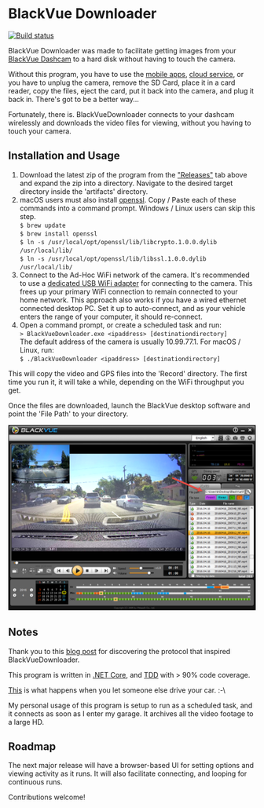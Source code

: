 # BlackVue Downloader

[![Build status](https://ci.appveyor.com/api/projects/status/o8fkjskdnt82nr7q/branch/master?svg=true)](https://ci.appveyor.com/project/morrisonbrett/blackvuedownloader/branch/master)

BlackVue Downloader was made to facilitate getting images from your [BlackVue Dashcam](http://www.blackvue.com/dr650gw-2ch/) to a hard disk without having to touch the camera.

Without this program, you have to use the [mobile apps](http://www.blackvue.com/support/downloads/), [cloud service](http://www.blackvue.com/blackvue-over-the-cloud/), or you have to unplug the camera, remove the SD Card, place it in a card reader, copy the files, eject the card, put it back into the camera, and plug it back in.  There's got to be a better way...

Fortunately, there is.  BlackVueDownloader connects to your dashcam wirelessly and downloads the video files for viewing, without you having to touch your camera.

## Installation and Usage

1. Download the latest zip of the program from the ["Releases"](https://github.com/morrisonbrett/BlackVueDownloader/releases) tab above and expand the zip into a directory.  Navigate to the desired target directory inside the 'artifacts' directory.
2. macOS users must also install [openssl](https://www.openssl.org/).  Copy / Paste each of these commands into a command prompt. Windows / Linux users can skip this step.<br/>
    ``$ brew update``<br/>
    ``$ brew install openssl``<br/>
    ``$ ln -s /usr/local/opt/openssl/lib/libcrypto.1.0.0.dylib /usr/local/lib/``<br/>
    ``$ ln -s /usr/local/opt/openssl/lib/libssl.1.0.0.dylib /usr/local/lib/``<br/>
3. Connect to the Ad-Hoc WiFi network of the camera.  It's recommended to use a [dedicated USB WiFi adapter](https://amzn.com/B008IFXQFU) for connecting to the camera.  This frees up your primary WiFi connection to remain connected to your home network.  This approach also works if you have a wired ethernet connected desktop PC.  Set it up to auto-connect, and as your vehicle enters the range of your computer, it should re-connect.
4. Open a command prompt, or create a scheduled task and run:<br/>
    ``> BlackVueDownloader.exe <ipaddress> [destinationdirectory]``</br>
The default address of the camera is usually 10.99.77.1.  For macOS / Linux, run:<br/>
    ``$ ./BlackVueDownloader <ipaddress> [destinationdirectory]``

This will copy the video and GPS files into the 'Record' directory.  The first time you run it, it will take a while, depending on the WiFi throughput you get.

Once the files are downloaded, launch the BlackVue desktop software and point the 'File Path' to your directory.

![BlackVue HD](Media/blackvue_hd.png)

## Notes

Thank you to this [blog post](https://gadgetblogist.wordpress.com/2014/10/16/dashcam-hacking/) for discovering the protocol that inspired BlackVueDownloader.

This program is written in [.NET Core](https://dotnet.github.io/), and [TDD](https://en.wikipedia.org/wiki/Test-driven_development) with > 90% code coverage.

[This](https://www.facebook.com/morrisonbrett/posts/10154029083504160) is what happens when you let someone else drive your car. :-\

My personal usage of this program is setup to run as a scheduled task, and it connects as soon as I enter my garage.  It archives all the video footage to a large HD.

## Roadmap

The next major release will have a browser-based UI for setting options and viewing activity as it runs.  It will also facilitate connecting, and looping for continuous runs.

Contributions welcome!
